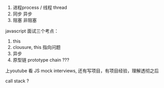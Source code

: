 1. 进程process / 线程 thread
2. 同步 异步
3. 阻塞 非阻塞


javascript 面试三个考点：
1. this
2. clousure, this 指向问题
3. 异步
4. 原型链 prototype chain ???

上youtube 看 JS mock interviews,
还有写项目，有项目经验，理解透彻之后

call stack ? 